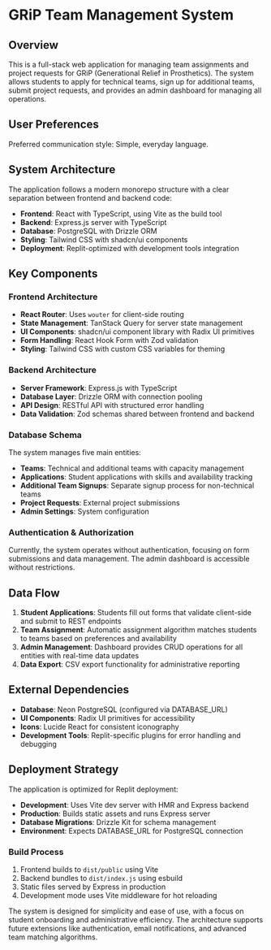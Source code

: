 # GRiP Team Management System

## Overview

This is a full-stack web application for managing team assignments and project requests for GRiP (Generational Relief in Prosthetics). The system allows students to apply for technical teams, sign up for additional teams, submit project requests, and provides an admin dashboard for managing all operations.

## User Preferences

Preferred communication style: Simple, everyday language.

## System Architecture

The application follows a modern monorepo structure with a clear separation between frontend and backend code:

- **Frontend**: React with TypeScript, using Vite as the build tool
- **Backend**: Express.js server with TypeScript
- **Database**: PostgreSQL with Drizzle ORM
- **Styling**: Tailwind CSS with shadcn/ui components
- **Deployment**: Replit-optimized with development tools integration

## Key Components

### Frontend Architecture
- **React Router**: Uses `wouter` for client-side routing
- **State Management**: TanStack Query for server state management
- **UI Components**: shadcn/ui component library with Radix UI primitives
- **Form Handling**: React Hook Form with Zod validation
- **Styling**: Tailwind CSS with custom CSS variables for theming

### Backend Architecture
- **Server Framework**: Express.js with TypeScript
- **Database Layer**: Drizzle ORM with connection pooling
- **API Design**: RESTful API with structured error handling
- **Data Validation**: Zod schemas shared between frontend and backend

### Database Schema
The system manages five main entities:
- **Teams**: Technical and additional teams with capacity management
- **Applications**: Student applications with skills and availability tracking
- **Additional Team Signups**: Separate signup process for non-technical teams
- **Project Requests**: External project submissions
- **Admin Settings**: System configuration

### Authentication & Authorization
Currently, the system operates without authentication, focusing on form submissions and data management. The admin dashboard is accessible without restrictions.

## Data Flow

1. **Student Applications**: Students fill out forms that validate client-side and submit to REST endpoints
2. **Team Assignment**: Automatic assignment algorithm matches students to teams based on preferences and availability
3. **Admin Management**: Dashboard provides CRUD operations for all entities with real-time data updates
4. **Data Export**: CSV export functionality for administrative reporting

## External Dependencies

- **Database**: Neon PostgreSQL (configured via DATABASE_URL)
- **UI Components**: Radix UI primitives for accessibility
- **Icons**: Lucide React for consistent iconography
- **Development Tools**: Replit-specific plugins for error handling and debugging

## Deployment Strategy

The application is optimized for Replit deployment:
- **Development**: Uses Vite dev server with HMR and Express backend
- **Production**: Builds static assets and runs Express server
- **Database Migrations**: Drizzle Kit for schema management
- **Environment**: Expects DATABASE_URL for PostgreSQL connection

### Build Process
1. Frontend builds to `dist/public` using Vite
2. Backend bundles to `dist/index.js` using esbuild
3. Static files served by Express in production
4. Development mode uses Vite middleware for hot reloading

The system is designed for simplicity and ease of use, with a focus on student onboarding and administrative efficiency. The architecture supports future extensions like authentication, email notifications, and advanced team matching algorithms.